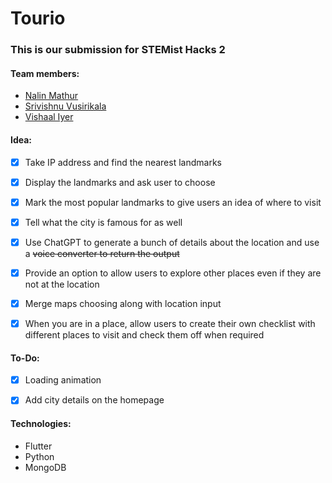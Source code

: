 # Tourio

### This is our submission for STEMist Hacks 2

#### Team members:
- [Nalin Mathur](https://github.com/DrSnek)
- [Srivishnu Vusirikala](https://github.com/vsmart-06)
- [Vishaal Iyer](https://github.com/EmperorMonke)

#### Idea:
- [x] Take IP address and find the nearest landmarks

- [x] Display the landmarks and ask user to choose

- [x] Mark the most popular landmarks to give users an idea of where to visit

- [x] Tell what the city is famous for as well

- [x] Use ChatGPT to generate a bunch of details about the location and use a ~~voice converter to return the output~~

- [x] Provide an option to allow users to explore other places even if they are not at the location

- [x] Merge maps choosing along with location input

- [x] When you are in a place, allow users to create their own checklist with different places to visit and check them off when required

#### To-Do:
- [x] Loading animation

- [x] Add city details on the homepage

#### Technologies:
- Flutter
- Python
- MongoDB
